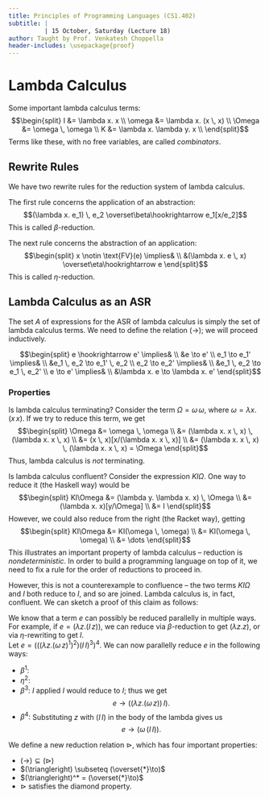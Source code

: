 ```yaml
---
title: Principles of Programming Languages (CS1.402)
subtitle: |
          | 15 October, Saturday (Lecture 18)
author: Taught by Prof. Venkatesh Choppella
header-includes: \usepackage{proof}
---
```


# Lambda Calculus
Some important lambda calculus terms:
$$\begin{split}
I &= \lambda x. x \\
\omega &= \lambda x. (x \, x) \\
\Omega &= \omega \, \omega \\
K &= \lambda x. \lambda y. x \\
\end{split}$$
Terms like these, with no free variables, are called *combinators*.

## Rewrite Rules
We have two rewrite rules for the reduction system of lambda calculus.

The first rule concerns the application of an abstraction:
$$(\lambda x. e_1) \, e_2 \overset\beta\hookrightarrow e_1[x/e_2]$$
This is called $\beta$-reduction.

The next rule concerns the abstraction of an application:
$$\begin{split}
x \notin \text{FV}(e) \implies& \\
&(\lambda x. e \, x) \overset\eta\hookrightarrow e
\end{split}$$
This is called $\eta$-reduction.

## Lambda Calculus as an ASR
The set $A$ of expressions for the ASR of lambda calculus is simply the set of lambda calculus terms. We need to define the relation $(\to)$; we will proceed inductively.

$$\begin{split}
e \hookrightarrow e' \implies& \\
&e \to e' \\
e_1 \to e_1' \implies& \\
&e_1 \, e_2 \to e_1' \, e_2 \\
e_2 \to e_2' \implies& \\
&e_1 \, e_2 \to e_1 \, e_2' \\
e \to e' \implies& \\
&\lambda x. e \to \lambda x. e'
\end{split}$$

### Properties
Is lambda calculus terminating? Consider the term $\Omega = \omega \, \omega$, where $\omega = \lambda x. (x \, x)$. If we try to reduce this term, we get
$$\begin{split}
\Omega &= \omega \, \omega \\
&= (\lambda x. x \, x) \, (\lambda x. x \, x) \\
&= (x \, x)[x/(\lambda x. x \, x)] \\
&= (\lambda x. x \, x) \, (\lambda x. x \, x) = \Omega
\end{split}$$
Thus, lambda calculus is *not* terminating.

Is lambda calculus confluent? Consider the expression $KI\Omega$. One way to reduce it (the Haskell way) would be
$$\begin{split}
KI\Omega &= (\lambda y. \lambda x. x) \, \Omega \\
&= (\lambda x. x)[y/\Omega] \\
&= I
\end{split}$$
However, we could also reduce from the right (the Racket way), getting
$$\begin{split}
KI\Omega &= KI(\omega \, \omega) \\
&= KI(\omega \, \omega) \\
&= \dots
\end{split}$$
This illustrates an important property of lambda calculus – reduction is *nondeterministic*. In order to build a programming language on top of it, we need to fix a rule for the order of reductions to proceed in.

However, this is not a counterexample to confluence – the two terms $KI\Omega$ and $I$ both reduce to $I$, and so are joined. Lambda calculus is, in fact, confluent. We can sketch a proof of this claim as follows:

We know that a term $e$ can possibly be reduced parallelly in multiple ways.
For example, if $e = (\lambda z.(I \, z))$, we can reduce via $\beta$-reduction to get $(\lambda z. z)$, or via $\eta$-rewriting to get $I$.  
Let $e = (((\lambda z. (\omega \, z)^1)^2)(I \, I)^3)^4$. We can now parallelly reduce $e$ in the following ways:

* $\beta^1:$ 
* $\eta^2:$
* $\beta^3:$ $I$ applied $I$ would reduce to $I$; thus we get
$$e \to ((\lambda z. (\omega \, z)) \, I).$$
* $\beta^4:$ Substituting $z$ with $(I \, I)$ in the body of the lambda gives us
$$e \to (\omega \, (I \, I)).$$

We define a new reduction relation $\triangleright$, which has four important properties:

* $(\to) \subseteq (\triangleright)$
* $(\triangleright) \subseteq (\overset{*}\to)$
* $(\triangleright)^* = (\overset{*}\to)$
* $\triangleright$ satisfies the diamond property.
 